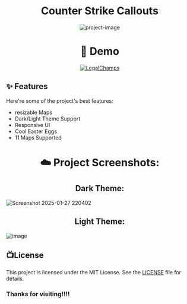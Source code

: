 

<h1 align="center" id="title">Counter Strike Callouts</h1>

<p align="center"><img src="https://socialify.git.ci/ShiiiivanshSingh/TECHNOVATION-HACKATHON-2025-Entry/image?custom_description=Team+SAPP-1176&amp;description=1&amp;language=1&amp;name=1&amp;stargazers=1&amp;theme=Dark" alt="project-image"></p>


<h1 align="center">🚀 Demo</h1>


<div align="center">

[![LegalChamps](https://img.shields.io/badge/Visit-Here-blue?style=for-the-badge)](https://callouts-gg.netlify.app)

</div>

<h2>✨ Features</h2>

Here're some of the project's best features:

*   resizable Maps
*   Dark/Light Theme Support
*   Responsive UI
*   Cool Easter Eggs
*   11 Maps Supported




<h1 align="center">☁️ Project Screenshots:</h1>
<h2 align="center"> Dark Theme:</h2>

![Screenshot 2025-01-27 220402](https://github.com/user-attachments/assets/9cbcde7e-eb81-443d-99ef-3d341d08f869)



<h2 align="center"> Light Theme:</h2>

![image](https://github.com/user-attachments/assets/756c4d97-5575-400f-a70c-ee5e74dae6ec)







## 📺License

This project is licensed under the MIT License. See the [LICENSE](LICENSE) file for details.








### Thanks for visiting!!!!
